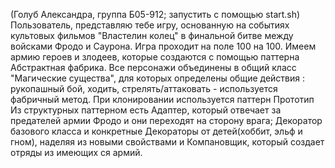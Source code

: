 (Голуб Александра, группа Б05-912; запустить с помощью start.sh) Пользователь, представляю тебе игру, основанную на событиях культовых фильмов "Властелин колец" в финальной битве между войсками Фродо и Саурона. Игра проходит на поле 100 на 100. Имеем армию героев и злодеев, которые создаются с помощью паттерна Абстрактная фабрика. Все персонажи объединены в общий класс "Магические существа", для которых определены общие действия : рукопашный бой, ходить, стрелять/аттаковать - используется фабричный метод. При клонировании используется паттерн Прототип
Из структурных паттерном есть Адаптер, который отвечает за предателей армии Фродо и они переходят на сторону врага; Декоратор базового класса и конкретные Декораторы от детей(хоббит, эльф и гном), наделяя из новыми свойствами и Компановщик, который создает отряды из имеющих ся армий.
